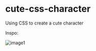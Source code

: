 # cute-css-character

Using CSS to create a cute character

Inspo:


![image1](https://user-images.githubusercontent.com/91314936/210223252-4750d2a7-110d-4102-b826-92c7073806fa.PNG)
